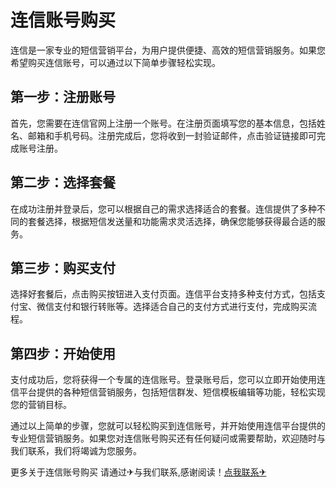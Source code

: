 # 连信账号购买

连信是一家专业的短信营销平台，为用户提供便捷、高效的短信营销服务。如果您希望购买连信账号，可以通过以下简单步骤轻松实现。

## 第一步：注册账号

首先，您需要在连信官网上注册一个账号。在注册页面填写您的基本信息，包括姓名、邮箱和手机号码。注册完成后，您将收到一封验证邮件，点击验证链接即可完成账号注册。

## 第二步：选择套餐

在成功注册并登录后，您可以根据自己的需求选择适合的套餐。连信提供了多种不同的套餐选择，根据短信发送量和功能需求灵活选择，确保您能够获得最合适的服务。

## 第三步：购买支付

选择好套餐后，点击购买按钮进入支付页面。连信平台支持多种支付方式，包括支付宝、微信支付和银行转账等。选择适合自己的支付方式进行支付，完成购买流程。

## 第四步：开始使用

支付成功后，您将获得一个专属的连信账号。登录账号后，您可以立即开始使用连信平台提供的各种短信营销服务，包括短信群发、短信模板编辑等功能，轻松实现您的营销目标。

通过以上简单的步骤，您就可以轻松购买到连信账号，并开始使用连信平台提供的专业短信营销服务。如果您对连信账号购买还有任何疑问或需要帮助，欢迎随时与我们联系，我们将竭诚为您服务。

更多关于连信账号购买 请通过✈与我们联系,感谢阅读！[点我联系✈](https://www.G208.com)